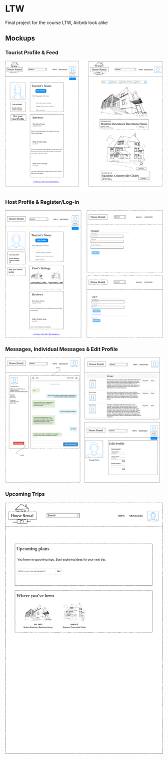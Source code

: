 # LTW
Final project for the course LTW, Airbnb look alike

## Mockups

### Tourist Profile & Feed  
![Feed](https://github.com/TheGX/LTW/blob/master/documentation/Profile_Feed.png) 

### Host Profile & Register/Log-in
![Host](https://github.com/TheGX/LTW/blob/master/documentation/Tourist_Sign_Register.png) 

### Messages, Individual Messages & Edit Profile
![Messages](https://github.com/TheGX/LTW/blob/master/documentation/Messages_Edit.png)

### Upcoming Trips
![Upcoming Trips](https://github.com/TheGX/LTW/blob/master/documentation/LTWproject-Trips.png)
